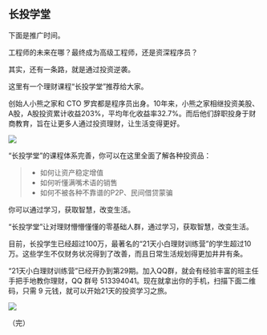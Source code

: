## 长投学堂

下面是推广时间。

工程师的未来在哪？最终成为高级工程师，还是资深程序员？

其实，还有一条路，就是通过投资逆袭。

这里有一个理财课程“长投学堂”推荐给大家。

创始人小熊之家和 CTO 罗宾都是程序员出身。10年来，小熊之家相继投资美股、A股，A股投资累计收益203%，平均年化收益率32.7%。而后他们辞职投身于财商教育，旨在让更多人通过投资理财，让生活变得更好。

![](http://www.ruanyifeng.com/blogimg/asset/2017/bg2017062401.png)

“长投学堂”的课程体系完善，你可以在这里全面了解各种投资品：

> - 如何让资产稳定增值
> - 如何听懂满嘴术语的销售
> - 如何不被各种不靠谱的P2P、民间借贷蒙骗

你可以通过学习，获取智慧，改变生活。

“长投学堂”让对理财懵懵懂懂的零基础人群，通过学习，获取智慧，改变生活。
 
目前，长投学生已经超过100万，最著名的“21天小白理财训练营”的学生超过10万。这些学生不仅财务状况得到了改善，而且日常生活规划得更加井井有条。

“21天小白理财训练营”已经开办到第29期。加入QQ群，就会有经验丰富的班主任手把手地教你理财，QQ 群号 513394041。现在就拿出你的手机，扫描下面二维码，只需 9 元钱，就可以开始21天的投资学习之旅。

![](http://www.ruanyifeng.com/blogimg/asset/2017/bg2017062402.png)

（完）

